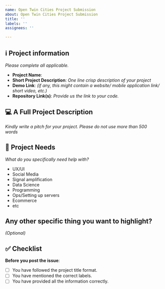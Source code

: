 ```yaml
---
name: Open Twin Cities Project Submission
about: Open Twin Cities Project Submission
title: ''
labels: ''
assignees: ''

---
```


## ℹ️ Project information
_Please complete all applicable._

- **Project Name**:
- **Short Project Description**: _One line crisp description of your project_
- **Demo Link**: _(if any, this might contain a website/ mobile application link/ short video, etc.)_
- **Repository Link(s)**: _Provide us the link to your code._


## 💻 A Full Project Description
_Kindly write a pitch for your project. Please do not use more than 500 words_


## 🔦 Project Needs
_What do you specifically need help with?_
* UX/UI
* Social Media
* Signal amplification
* Data Science
* Programming
* Ops/Setting up servers
* Ecommerce
* etc


## Any other specific thing you want to highlight?
_(Optional)_


## ✅ Checklist

**Before you post the issue**:
- [ ] You have followed the project title format.
- [ ] You have mentioned the correct labels.
- [ ] You have provided all the information correctly.
